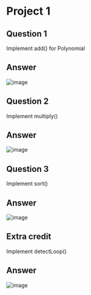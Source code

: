 # Project 1

## Question 1 
Implement add() for Polynomial

## Answer
![image](https://user-images.githubusercontent.com/76544061/138623884-df5a7fcc-2d0e-4cb5-8eb4-d93060df9d6e.png)

## Question 2
Implement multiply()

## Answer
![image](https://user-images.githubusercontent.com/76544061/138623921-74ca5d11-991f-4b85-898b-6a42ec3ce193.png)

## Question 3
Implement sort()

## Answer
![image](https://user-images.githubusercontent.com/76544061/138623940-020df5bd-6bd1-4911-9e34-6631b99897a9.png)

## Extra credit 
Implement detectLoop()

## Answer
![image](https://user-images.githubusercontent.com/76544061/138624016-3fa49213-a867-4ca9-878f-4141f13e2412.png)
